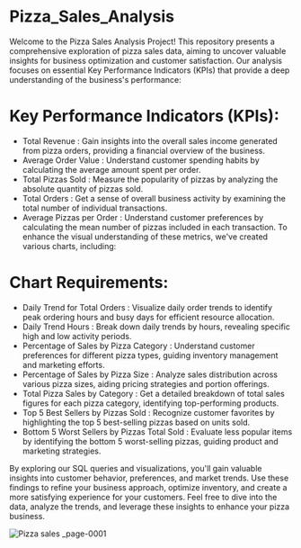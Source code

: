 # Pizza_Sales_Analysis
Welcome to the Pizza Sales Analysis Project! This repository presents a comprehensive exploration of pizza sales data, aiming to uncover valuable insights for business optimization and customer satisfaction. Our analysis focuses on essential Key Performance Indicators (KPIs) that provide a deep understanding of the business's performance:
# Key Performance Indicators (KPIs):
- Total Revenue : Gain insights into the overall sales income generated from pizza orders, providing a financial overview of the business.
- Average Order Value : Understand customer spending habits by calculating the average amount spent per order.
- Total Pizzas Sold : Measure the popularity of pizzas by analyzing the absolute quantity of pizzas sold.
- Total Orders : Get a sense of overall business activity by examining the total number of individual transactions.
- Average Pizzas per Order : Understand customer preferences by calculating the mean number of pizzas included in each transaction.
To enhance the visual understanding of these metrics, we've created various charts, including:
# Chart Requirements:
- Daily Trend for Total Orders : Visualize daily order trends to identify peak ordering hours and busy days for efficient resource allocation.
- Daily Trend Hours : Break down daily trends by hours, revealing specific high and low activity periods.
- Percentage of Sales by Pizza Category : Understand customer preferences for different pizza types, guiding inventory management and marketing efforts.
- Percentage of Sales by Pizza Size : Analyze sales distribution across various pizza sizes, aiding pricing strategies and portion offerings.
- Total Pizza Sales by Category : Get a detailed breakdown of total sales figures for each pizza category, identifying top-performing products.
- Top 5 Best Sellers by Pizzas Sold : Recognize customer favorites by highlighting the top 5 best-selling pizzas based on units sold.
- Bottom 5 Worst Sellers by Pizzas Total Sold : Evaluate less popular items by identifying the bottom 5 worst-selling pizzas, guiding product and marketing strategies.

By exploring our SQL queries and visualizations, you'll gain valuable insights into customer behavior, preferences, and market trends. Use these findings to refine your business approach, optimize inventory, and create a more satisfying experience for your customers. Feel free to dive into the data, analyze the trends, and leverage these insights to enhance your pizza business.

![Pizza sales _page-0001](https://github.com/zakelasli/Pizza_Sales_Analysis/assets/149749616/5bf2ef47-4678-444c-89f9-9746c4d5cce9)
